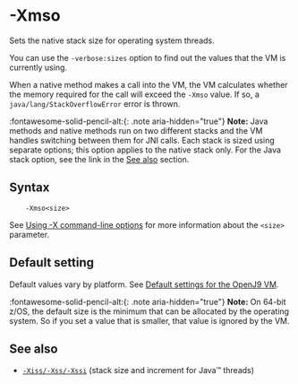 <!--
* Copyright (c) 2017, 2021 IBM Corp. and others
*
* This program and the accompanying materials are made
* available under the terms of the Eclipse Public License 2.0
* which accompanies this distribution and is available at
* https://www.eclipse.org/legal/epl-2.0/ or the Apache
* License, Version 2.0 which accompanies this distribution and
* is available at https://www.apache.org/licenses/LICENSE-2.0.
*
* This Source Code may also be made available under the
* following Secondary Licenses when the conditions for such
* availability set forth in the Eclipse Public License, v. 2.0
* are satisfied: GNU General Public License, version 2 with
* the GNU Classpath Exception [1] and GNU General Public
* License, version 2 with the OpenJDK Assembly Exception [2].
*
* [1] https://www.gnu.org/software/classpath/license.html
* [2] http://openjdk.java.net/legal/assembly-exception.html
*
* SPDX-License-Identifier: EPL-2.0 OR Apache-2.0 OR GPL-2.0 WITH
* Classpath-exception-2.0 OR LicenseRef-GPL-2.0 WITH Assembly-exception
-->

# -Xmso

Sets the native stack size for operating system threads.

You can use the `-verbose:sizes` option to find out the values that the VM is currently using.

When a native method makes a call into the VM, the VM calculates whether the memory required for the call will exceed the `-Xmso` value. If so, a `java/lang/StackOverflowError` error is thrown.

:fontawesome-solid-pencil-alt:{: .note aria-hidden="true"} **Note:** Java methods and native methods run on two different stacks and the VM handles switching between them for JNI calls. Each stack is sized using separate options; this option applies to the native stack only. For the Java stack option, see the link in the [See also](#see-also) section.

## Syntax

        -Xmso<size>

See [Using -X command-line options](x_jvm_commands.md) for more information about the `<size>` parameter.  

## Default setting

Default values vary by platform. See [Default settings for the OpenJ9 VM](openj9_defaults.md).

:fontawesome-solid-pencil-alt:{: .note aria-hidden="true"} **Note:** On 64-bit z/OS, the default size is the minimum that can be allocated by the operating system. So if you set a value that is smaller, that value is ignored by the VM.

## See also

- [`-Xiss/-Xss/-Xssi`](xss.md) (stack size and increment for Java&trade; threads)


<!-- ==== END OF TOPIC ==== xmso.md ==== -->
